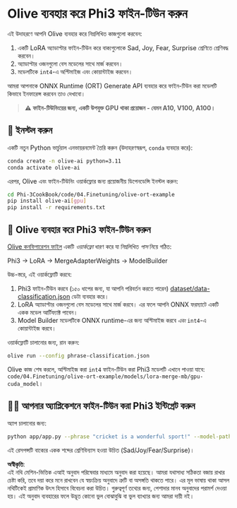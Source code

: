 # Olive ব্যবহার করে Phi3 ফাইন-টিউন করুন

এই উদাহরণে আপনি Olive ব্যবহার করে নিম্নলিখিত কাজগুলো করবেন:

1. একটি LoRA অ্যাডাপ্টার ফাইন-টিউন করে বাক্যগুলোকে Sad, Joy, Fear, Surprise শ্রেণিতে শ্রেণিবদ্ধ করবেন।
1. অ্যাডাপ্টার ওজনগুলো বেস মডেলের সাথে মার্জ করবেন।
1. মডেলটিকে `int4`-এ অপ্টিমাইজ এবং কোয়ান্টাইজ করবেন।

আমরা আপনাকে ONNX Runtime (ORT) Generate API ব্যবহার করে ফাইন-টিউন করা মডেলটি কিভাবে ইনফারেন্স করবেন তাও দেখাবো।

> **⚠️ ফাইন-টিউনিংয়ের জন্য, একটি উপযুক্ত GPU থাকা প্রয়োজন - যেমন A10, V100, A100।**

## 💾 ইনস্টল করুন

একটি নতুন Python ভার্চুয়াল এনভায়রনমেন্ট তৈরি করুন (উদাহরণস্বরূপ, `conda` ব্যবহার করে):

```bash
conda create -n olive-ai python=3.11
conda activate olive-ai
```

এরপর, Olive এবং ফাইন-টিউনিং ওয়ার্কফ্লোর জন্য প্রয়োজনীয় ডিপেনডেন্সি ইনস্টল করুন:

```bash
cd Phi-3CookBook/code/04.Finetuning/olive-ort-example
pip install olive-ai[gpu]
pip install -r requirements.txt
```

## 🧪 Olive ব্যবহার করে Phi3 ফাইন-টিউন করুন
[Olive কনফিগারেশন ফাইল](../../../../../code/04.Finetuning/olive-ort-example/phrase-classification.json) একটি *ওয়ার্কফ্লো* ধারণ করে যা নিম্নলিখিত *পাস* নিয়ে গঠিত:

Phi3 -> LoRA -> MergeAdapterWeights -> ModelBuilder

উচ্চ-স্তরে, এই ওয়ার্কফ্লোটি করবে:

1. Phi3 ফাইন-টিউন করবে (১৫০ ধাপের জন্য, যা আপনি পরিবর্তন করতে পারেন) [dataset/data-classification.json](../../../../../code/04.Finetuning/olive-ort-example/dataset/dataset-classification.json) ডেটা ব্যবহার করে।
1. LoRA অ্যাডাপ্টার ওজনগুলো বেস মডেলের সাথে মার্জ করবে। এর ফলে আপনি ONNX ফরম্যাটে একটি একক মডেল আর্টিফ্যাক্ট পাবেন।
1. Model Builder মডেলটিকে ONNX runtime-এর জন্য অপ্টিমাইজ করবে *এবং* `int4`-এ কোয়ান্টাইজ করবে।

ওয়ার্কফ্লোটি চালানোর জন্য, রান করুন:

```bash
olive run --config phrase-classification.json
```

Olive কাজ শেষ করলে, অপ্টিমাইজ করা `int4` ফাইন-টিউন করা Phi3 মডেলটি এখানে পাওয়া যাবে: `code/04.Finetuning/olive-ort-example/models/lora-merge-mb/gpu-cuda_model`।

## 🧑‍💻 আপনার অ্যাপ্লিকেশনে ফাইন-টিউন করা Phi3 ইন্টিগ্রেট করুন 

অ্যাপ চালানোর জন্য:

```bash
python app/app.py --phrase "cricket is a wonderful sport!" --model-path models/lora-merge-mb/gpu-cuda_model
```

এই রেসপন্সটি বাক্যের একক শব্দের শ্রেণিবিন্যাস হওয়া উচিত (Sad/Joy/Fear/Surprise)।

**অস্বীকৃতি**:  
এই নথি মেশিন-ভিত্তিক এআই অনুবাদ পরিষেবার মাধ্যমে অনুবাদ করা হয়েছে। আমরা যথাসাধ্য সঠিকতা বজায় রাখার চেষ্টা করি, তবে দয়া করে মনে রাখবেন যে স্বয়ংক্রিয় অনুবাদে ত্রুটি বা অসঙ্গতি থাকতে পারে। এর মূল ভাষায় থাকা আসল নথিটিকেই প্রামাণিক উৎস হিসাবে বিবেচনা করা উচিত। গুরুত্বপূর্ণ তথ্যের জন্য, পেশাদার মানব অনুবাদের পরামর্শ দেওয়া হয়। এই অনুবাদ ব্যবহারের ফলে উদ্ভূত কোনো ভুল বোঝাবুঝি বা ভুল ব্যাখ্যার জন্য আমরা দায়ী নই।